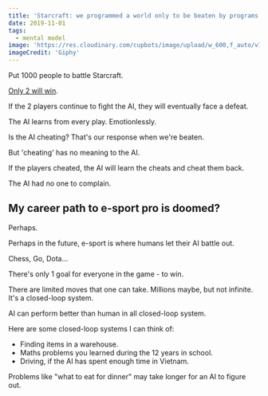 ```yaml
---
title: 'Starcraft: we programmed a world only to be beaten by programs'
date: 2019-11-01
tags:
  - mental model
image: 'https://res.cloudinary.com/cupbots/image/upload/w_600,f_auto/v1656941676/game-console.jpg'
imageCredit: 'Giphy'
---
```


Put 1000 people to battle Starcraft.

[Only 2 will win](https://www.theverge.com/2019/10/30/20939147/deepmind-google-alphastar-starcraft-2-research-grandmaster-level).

If the 2 players continue to fight the AI, they will eventually face a defeat.

The AI learns from every play. Emotionlessly.

Is the AI cheating? That's our response when we're beaten.

But 'cheating' has no meaning to the AI.

If the players cheated, the AI will learn the cheats and cheat them back.

The AI had no one to complain.

## My career path to e-sport pro is doomed?

Perhaps.

Perhaps in the future, e-sport is where humans let their AI battle out.

Chess, Go, Dota...

There's only 1 goal for everyone in the game - to win.

There are limited moves that one can take. Millions maybe, but not infinite. It's a closed-loop system.

AI can perform better than human in all closed-loop system.

Here are some closed-loop systems I can think of:

- Finding items in a warehouse.
- Maths problems you learned during the 12 years in school.
- Driving, if the AI has spent enough time in Vietnam.

Problems like "what to eat for dinner" may take longer for an AI to figure out.
